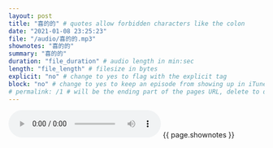 ```yaml
---
layout: post
title: "喜的的" # quotes allow forbidden characters like the colon
date: "2021-01-08 23:25:23"
file: "/audio/喜的的.mp3"
shownotes: "喜的的"
summary: "喜的的"
duration: "file_duration" # audio length in min:sec
length: "file_length" # filesize in bytes
explicit: "no" # change to yes to flag with the explicit tag
block: "no" # change to yes to keep an episode from showing up in iTunes
# permalink: /1 # will be the ending part of the pages URL, delete to default to the title
---
```


<audio controls>
<source src="{{site.url}}{{site.baseurl}}{{ page.file }}" type="audio/x-mp3">
Your browser does not support the audio element.
</audio>
{{ page.shownotes }}
